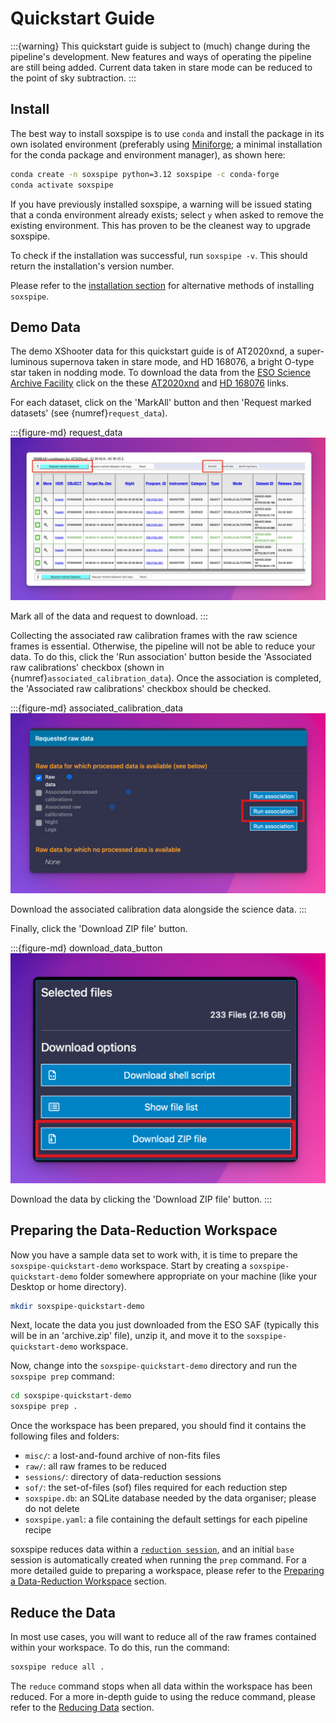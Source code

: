 # Quickstart Guide

:::{warning}
This quickstart guide is subject to (much) change during the pipeline's development. New features and ways of operating the pipeline are still being added. Current data taken in stare mode can be reduced to the point of sky subtraction. 
:::

## Install

The best way to install soxspipe is to use `conda` and install the package in its own isolated environment (preferably using [Miniforge](https://github.com/conda-forge/miniforge); a minimal installation for the conda package and environment manager), as shown here:

``` bash
conda create -n soxspipe python=3.12 soxspipe -c conda-forge
conda activate soxspipe
```

If you have previously installed soxspipe, a warning will be issued stating that a conda environment already exists; select `y` when asked to remove the existing environment. This has proven to be the cleanest way to upgrade soxspipe.

To check if the installation was successful, run `soxspipe -v`. This should return the installation's version number.

Please refer to the [installation section](installation.md) for alternative methods of installing `soxspipe`.

## Demo Data

The demo XShooter data for this quickstart guide is of AT2020xnd, a super-luminous supernova taken in stare mode, and HD 168076, a bright O-type star taken in nodding mode. To download the data from the [ESO Science Archive Facility](http://archive.eso.org/eso/eso_archive_main.html) click on the these [AT2020xnd](http://archive.eso.org/wdb/wdb/eso/eso_archive_main/query?wdbo=html%2fdisplay&max_rows_returned=20000&instrument=&tab_object=on&target=AT2020xnd&resolver=simbad&ra=&dec=&box=00%2010%2000&degrees_or_hours=hours&tab_target_coord=on&format=SexaHour&wdb_input_file=&tab_night=on&night=2020%2010%2021&stime=&starttime=12&etime=&endtime=12&tab_prog_id=on&prog_id=&gto=&pi_coi=&obs_mode=&title=&spectrum[]=SHOOT&tab_dp_cat=on&dp_cat=SCIENCE&tab_dp_type=on&dp_type=&dp_type_user=&tab_dp_tech=on&dp_tech=&dp_tech_user=&tab_dp_id=on&dp_id=&origfile=&tab_rel_date=on&rel_date=&obs_name=&ob_id=&tab_tpl_start=on&tpl_start=&tab_tpl_id=on&tpl_id=&tab_exptime=on&exptime=&tab_filter_path=on&filter_path=&tab_wavelength_input=on&wavelength_input=&tab_fwhm_input=on&fwhm_input=&gris_path=&grat_path=&slit_path=&tab_instrument=on&add=((ins_id%20in%20(%27XSHOOTER%27,%27SHOOT%27)%20AND%20((dp_tech%20like%20%27ECHELLE%25%27)%20OR%20(dp_cat%20!=%20%27SCIENCE%27))))&tab_tel_airm_start=on&tab_stat_instrument=on&tab_ambient=on&tab_stat_exptime=on&tab_HDR=on&tab_mjd_obs=on&aladin_colour=aladin_instrument&tab_stat_plot=on&order=&) and [HD 168076](http://archive.eso.org/wdb/wdb/eso/eso_archive_main/query?wdbo=html%2fdisplay&max_rows_returned=20000&instrument=&tab_object=on&target=HD168076&resolver=simbad&ra=&dec=&box=00%2010%2000&degrees_or_hours=hours&tab_target_coord=on&format=SexaHour&wdb_input_file=&night=&stime=&starttime=12&etime=&endtime=12&tab_prog_id=on&prog_id=&gto=&pi_coi=&obs_mode=&title=&spectrum[]=SHOOT&tab_dp_cat=on&dp_cat=SCIENCE&tab_dp_type=on&dp_type=&dp_type_user=&tab_dp_tech=on&dp_tech=&dp_tech_user=&tab_dp_id=on&dp_id=&origfile=&tab_rel_date=on&rel_date=&obs_name=&ob_id=&tab_tpl_start=on&tpl_start=&tab_tpl_id=on&tpl_id=&tab_exptime=on&exptime=&tab_filter_path=on&filter_path=&tab_wavelength_input=on&wavelength_input=&tab_fwhm_input=on&fwhm_input=&gris_path=&grat_path=&slit_path=&tab_instrument=on&add=((ins_id%20in%20(%27XSHOOTER%27,%27SHOOT%27)%20AND%20((dp_tech%20like%20%27ECHELLE%25%27)%20OR%20(dp_cat%20!=%20%27SCIENCE%27))))&tab_tel_airm_start=on&tab_stat_instrument=on&tab_ambient=on&tab_stat_exptime=on&tab_HDR=on&tab_mjd_obs=on&aladin_colour=aladin_instrument&tab_stat_plot=on&order=&) links. 

For each dataset, click on the 'MarkAll' button and then 'Request marked datasets' (see {numref}`request_data`).

:::{figure-md} request_data
![image-20250123120219627](../_images/image-20250123120219627.png)

Mark all of the data and request to download.
:::


Collecting the associated raw calibration frames with the raw science frames is essential. Otherwise, the pipeline will not be able to reduce your data. To do this, click the 'Run association' button beside the 'Associated raw calibrations' checkbox (shown in {numref}`associated_calibration_data`). Once the association is completed, the 'Associated raw calibrations' checkbox should be checked.

:::{figure-md} associated_calibration_data
![image-20250123134449314](../_images/image-20250123134449314.png)

Download the associated calibration data alongside the science data.
:::

Finally, click the 'Download ZIP file' button.

:::{figure-md} download_data_button
![image-20250123134934097](../_images/image-20250123134934097.png)

Download the data by clicking the 'Download ZIP file' button.
:::

## Preparing the Data-Reduction Workspace

Now you have a sample data set to work with, it is time to prepare the `soxspipe-quickstart-demo` workspace. Start by creating a `soxspipe-quickstart-demo` folder somewhere appropriate on your machine (like your Desktop or home directory).

```bash
mkdir soxspipe-quickstart-demo
```

Next, locate the data you just downloaded from the ESO SAF (typically this will be in an 'archive.zip' file), unzip it, and move it to the `soxspipe-quickstart-demo` workspace.

Now, change into the `soxspipe-quickstart-demo` directory and run the `soxspipe prep` command:

```bash
cd soxspipe-quickstart-demo
soxspipe prep .
```

Once the workspace has been prepared, you should find it contains the following files and folders:

- `misc/`: a lost-and-found archive of non-fits files
- `raw/`: all raw frames to be reduced
- `sessions/`: directory of data-reduction sessions
- `sof/`: the set-of-files (sof) files required for each reduction step
- `soxspipe.db`: an SQLite database needed by the data organiser; please do not delete
- `soxspipe.yaml`: a file containing the default settings for each pipeline recipe

soxspipe reduces data within a [`reduction session`](./sessions.md), and an initial `base` session is automatically created when running the `prep` command. For a more detailed guide to preparing a workspace, please refer to the [Preparing a Data-Reduction Workspace](preparing_a_workspace.md) section.

## Reduce the Data

In most use cases, you will want to reduce all of the raw frames contained within your workspace. To do this, run the command:

```bash
soxspipe reduce all .
```

The `reduce` command stops when all data within the workspace has been reduced. For a more in-depth guide to using the reduce command, please refer to the [Reducing Data](reductions/index.md) section.
